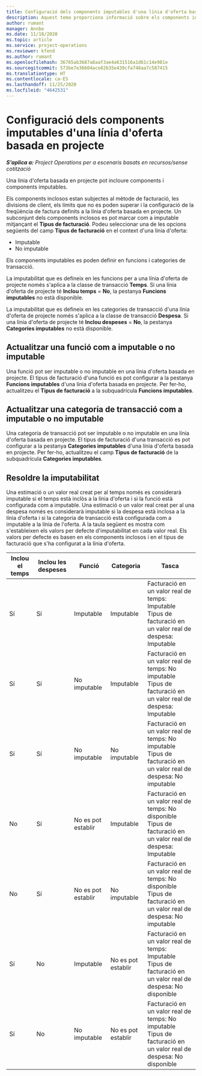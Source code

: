 ```yaml
---
title: Configuració dels components imputables d'una línia d'oferta basada en projecte
description: Aquest tema proporciona informació sobre els components inclosos, els factuables i els que no es poden facturar, a les línies de l'oferta basada en projecte.
author: rumant
manager: Annbe
ms.date: 11/18/2020
ms.topic: article
ms.service: project-operations
ms.reviewer: kfend
ms.author: rumant
ms.openlocfilehash: 36765ab3687a8aaf3ae4a631516a1d61c14e981e
ms.sourcegitcommit: 573be7e36604ace82b35e439cfa748aa7c587415
ms.translationtype: HT
ms.contentlocale: ca-ES
ms.lasthandoff: 11/25/2020
ms.locfileid: "4642531"
---
```

# <a name="configure-the-chargeable-components-of-a-project-based-quote-line"></a>Configuració dels components imputables d'una línia d'oferta basada en projecte

_**S'aplica a:** Project Operations per a escenaris basats en recursos/sense cotització_

Una línia d'oferta basada en projecte pot incloure components i components imputables.

Els components inclosos estan subjectes al mètode de facturació, les divisions de client, els límits que no es poden superar i la configuració de la freqüència de factura definits a la línia d'oferta basada en projecte.
Un subconjunt dels components inclosos es pot marcar com a imputable mitjançant el **Tipus de facturació**. Podeu seleccionar una de les opcions següents del camp **Tipus de facturació** en el context d'una línia d'oferta:

   - Imputable
   - No imputable

Els components imputables es poden definir en funcions i categories de transacció.

La imputabilitat que es defineix en les funcions per a una línia d'oferta de projecte només s'aplica a la classe de transacció **Temps**. Si una línia d'oferta de projecte té **Inclou temps** = **No**, la pestanya **Funcions imputables** no està disponible.

La imputabilitat que es defineix en les categories de transacció d'una línia d'oferta de projecte només s'aplica a la classe de transacció **Despesa**. Si una línia d'oferta de projecte té **Inclou despeses** = **No**, la pestanya **Categories imputables** no està disponible.

## <a name="update-a-role-to-be-chargeable-or-non-chargeable"></a>Actualitzar una funció com a imputable o no imputable
Una funció pot ser imputable o no imputable en una línia d'oferta basada en projecte. El tipus de facturació d'una funció es pot configurar a la pestanya **Funcions imputables** d'una línia d'oferta basada en projecte. Per fer-ho, actualitzeu el **Tipus de facturació** a la subquadrícula **Funcions imputables**. 

## <a name="update-a-transaction-category-to-be-chargeable-or-non-chargeable"></a>Actualitzar una categoria de transacció com a imputable o no imputable
Una categoria de transacció pot ser imputable o no imputable en una línia d'oferta basada en projecte. El tipus de facturació d'una transacció es pot configurar a la pestanya **Categories imputables** d'una línia d'oferta basada en projecte. Per fer-ho, actualitzeu el camp **Tipus de facturació** de la subquadrícula **Categories imputables**. 

## <a name="resolve-chargeability"></a>Resoldre la imputabilitat

Una estimació o un valor real creat per al temps només es considerarà imputable si el temps està inclòs a la línia d'oferta i si la funció està configurada com a imputable.
Una estimació o un valor real creat per al una despesa només es considerarà imputable si la despesa està inclosa a la línia d'oferta i si la categoria de transacció està configurada com a imputable a la línia de l'oferta. A la taula següent es mostra com s'estableixen els valors per defecte d'imputabilitat en cada valor real. Els valors per defecte es basen en els components inclosos i en el tipus de facturació que s'ha configurat a la línia d'oferta.

| Inclou el temps | Inclou les despeses | Funció | Categoria | Tasca |
| --- | --- | --- | --- | --- |
| Sí | Sí | Imputable | Imputable | Facturació en un valor real de temps: Imputable </br>Tipus de facturació en un valor real de despesa: Imputable |
| Sí | Sí | No imputable | Imputable | Facturació en un valor real de temps: No imputable </br>Tipus de facturació en un valor real de despesa: Imputable |
| Sí | Sí | No imputable | No imputable | Facturació en un valor real de temps: No imputable </br>Tipus de facturació en un valor real de despesa: No imputable |
| No | Sí | No es pot establir | Imputable | Facturació en un valor real de temps: No disponible </br>Tipus de facturació en un valor real de despesa: Imputable |
| No | Sí | No es pot establir | No imputable | Facturació en un valor real de temps: No disponible </br>Tipus de facturació en un valor real de despesa: No imputable |
| Sí | No | Imputable | No es pot establir | Facturació en un valor real de temps: Imputable </br>Tipus de facturació en un valor real de despesa: No disponible |
| Sí | No | No imputable | No es pot establir | Facturació en un valor real de temps: No imputable </br> Tipus de facturació en un valor real de despesa: No disponible |
